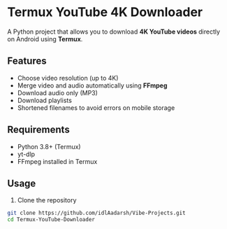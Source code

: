 # Termux YouTube 4K Downloader

A Python project that allows you to download **4K YouTube videos** directly on Android using **Termux**.

## Features
- Choose video resolution (up to 4K)
- Merge video and audio automatically using **FFmpeg**
- Download audio only (MP3)
- Download playlists
- Shortened filenames to avoid errors on mobile storage

## Requirements
- Python 3.8+ (Termux)
- yt-dlp
- FFmpeg installed in Termux

## Usage
1. Clone the repository
```bash
git clone https://github.com/idlAadarsh/Vibe-Projects.git
cd Termux-YouTube-Downloader
